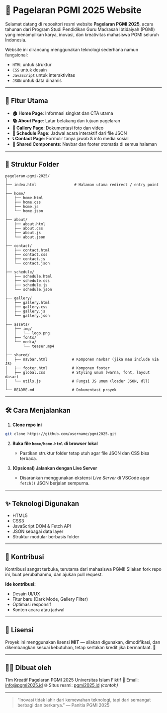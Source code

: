 # 🌟 Pagelaran PGMI 2025 Website

Selamat datang di repositori resmi website **Pagelaran PGMI 2025**, acara tahunan dari Program Studi Pendidikan Guru Madrasah Ibtidaiyah (PGMI) yang menampilkan karya, inovasi, dan kreativitas mahasiswa PGMI seluruh Indonesia.

Website ini dirancang menggunakan teknologi sederhana namun fungsional:

* `HTML` untuk struktur
* `CSS` untuk desain
* `JavaScript` untuk interaktivitas
* `JSON` untuk data dinamis

---

## 🚀 Fitur Utama

* **🏠 Home Page**: Informasi singkat dan CTA utama
* **📚 About Page**: Latar belakang dan tujuan pagelaran
* **🎨 Gallery Page**: Dokumentasi foto dan video
* **📅 Schedule Page**: Jadwal acara interaktif dari file JSON
* **📞 Contact Page**: Formulir tanya jawab & info media sosial
* **🔄 Shared Components**: Navbar dan footer otomatis di semua halaman

---

## 📁 Struktur Folder

```
pagelaran-pgmi-2025/
│
├── index.html                 # Halaman utama redirect / entry point
│
├── home/
│   ├── home.html
│   ├── home.css
│   ├── home.js
│   └── home.json
│
├── about/
│   ├── about.html
│   ├── about.css
│   ├── about.js
│   └── about.json
│
├── contact/
│   ├── contact.html
│   ├── contact.css
│   ├── contact.js
│   └── contact.json
│
├── schedule/
│   ├── schedule.html
│   ├── schedule.css
│   ├── schedule.js
│   └── schedule.json
│
├── gallery/
│   ├── gallery.html
│   ├── gallery.css
│   ├── gallery.js
│   └── gallery.json
│
├── assets/
│   ├── img/
│   │   └── logo.png
│   ├── fonts/
│   └── media/
│       └── teaser.mp4
│
├── shared/
│   ├── navbar.html           # Komponen navbar (jika mau include via JS)
│   ├── footer.html           # Komponen footer
│   ├── global.css            # Styling umum (warna, font, layout dasar)
│   └── utils.js              # Fungsi JS umum (loader JSON, dll)
│
└── README.md                 # Dokumentasi proyek
```

---

## 🛠️ Cara Menjalankan

1. **Clone repo ini**

```bash
git clone https://github.com/username/pgmi2025.git
```

2. **Buka file `home/home.html` di browser lokal**

   * Pastikan struktur folder tetap utuh agar file JSON dan CSS bisa terbaca.

3. **(Opsional) Jalankan dengan Live Server**

   * Disarankan menggunakan ekstensi *Live Server* di VSCode agar `fetch()` JSON berjalan sempurna.

---

## ✨ Teknologi Digunakan

* HTML5
* CSS3
* JavaScript DOM & Fetch API
* JSON sebagai data layer
* Struktur modular berbasis folder

---

## 🤝 Kontribusi

Kontribusi sangat terbuka, terutama dari mahasiswa PGMI!
Silakan fork repo ini, buat perubahanmu, dan ajukan pull request.

**Ide kontribusi:**

* Desain UI/UX
* Fitur baru (Dark Mode, Gallery Filter)
* Optimasi responsif
* Konten acara atau jadwal

---

## 📄 Lisensi

Proyek ini menggunakan lisensi **MIT** — silakan digunakan, dimodifikasi, dan dikembangkan sesuai kebutuhan, tetap sertakan kredit jika bermanfaat. 🙏

---

## 👨‍🏫 Dibuat oleh

Tim Kreatif Pagelaran PGMI 2025
Universitas Islam Fiktif
📧 Email: [info@pgmi2025.id](mailto:info@pgmi2025.id)
🌐 Situs resmi: [pgmi2025.id](https://pgmi2025.id) *(contoh)*

---

> “Inovasi tidak lahir dari kemewahan teknologi, tapi dari semangat berbagi dan berkarya.”
> — Panitia PGMI 2025
